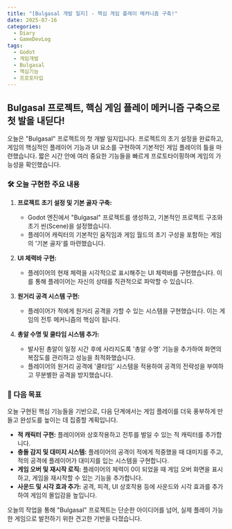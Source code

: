 ```yaml
---
title: "[Bulgasal 개발 일지] - 핵심 게임 플레이 메커니즘 구축!"
date: 2025-07-16
categories:
  - Diary
  - GameDevLog
tags:
  - Godot
  - 게임개발
  - Bulgasal
  - 핵심기능
  - 프로토타입
---
```


## Bulgasal 프로젝트, 핵심 게임 플레이 메커니즘 구축으로 첫 발을 내딛다!

오늘은 "Bulgasal" 프로젝트의 첫 개발 일지입니다. 프로젝트의 초기 설정을 완료하고, 게임의 핵심적인 플레이어 기능과 UI 요소를 구현하여 기본적인 게임 플레이의 틀을 마련했습니다. 짧은 시간 안에 여러 중요한 기능들을 빠르게 프로토타이핑하며 게임의 가능성을 확인했습니다.

### 🛠️ 오늘 구현한 주요 내용

1.  **프로젝트 초기 설정 및 기본 골자 구축:**
    *   Godot 엔진에서 "Bulgasal" 프로젝트를 생성하고, 기본적인 프로젝트 구조와 초기 씬(Scene)을 설정했습니다.
    *   플레이어 캐릭터의 기본적인 움직임과 게임 월드의 초기 구성을 포함하는 게임의 '기본 골자'를 마련했습니다.

2.  **UI 체력바 구현:**
    *   플레이어의 현재 체력을 시각적으로 표시해주는 UI 체력바를 구현했습니다. 이를 통해 플레이어는 자신의 상태를 직관적으로 파악할 수 있습니다.

3.  **원거리 공격 시스템 구현:**
    *   플레이어가 적에게 원거리 공격을 가할 수 있는 시스템을 구현했습니다. 이는 게임의 전투 메커니즘의 핵심이 됩니다.

4.  **총알 수명 및 쿨타임 시스템 추가:**
    *   발사된 총알이 일정 시간 후에 사라지도록 '총알 수명' 기능을 추가하여 화면의 복잡도를 관리하고 성능을 최적화했습니다.
    *   플레이어의 원거리 공격에 '쿨타임' 시스템을 적용하여 공격의 전략성을 부여하고 무분별한 공격을 방지했습니다.

### 🚀 다음 목표

오늘 구현된 핵심 기능들을 기반으로, 다음 단계에서는 게임 플레이를 더욱 풍부하게 만들고 완성도를 높이는 데 집중할 계획입니다.

*   **적 캐릭터 구현:** 플레이어와 상호작용하고 전투를 벌일 수 있는 적 캐릭터를 추가합니다.
*   **충돌 감지 및 대미지 시스템:** 플레이어의 공격이 적에게 적중했을 때 대미지를 주고, 적의 공격에 플레이어가 대미지를 입는 시스템을 구현합니다.
*   **게임 오버 및 재시작 로직:** 플레이어의 체력이 0이 되었을 때 게임 오버 화면을 표시하고, 게임을 재시작할 수 있는 기능을 추가합니다.
*   **사운드 및 시각 효과 추가:** 공격, 피격, UI 상호작용 등에 사운드와 시각 효과를 추가하여 게임의 몰입감을 높입니다.

오늘의 작업을 통해 "Bulgasal" 프로젝트는 단순한 아이디어를 넘어, 실제 플레이 가능한 게임으로 발전하기 위한 견고한 기반을 다졌습니다.
